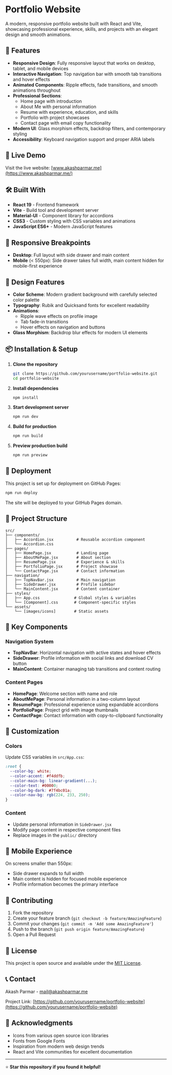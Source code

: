 # Portfolio Website

A modern, responsive portfolio website built with React and Vite, showcasing professional experience, skills, and projects with an elegant design and smooth animations.

## 🌟 Features

- **Responsive Design**: Fully responsive layout that works on desktop, tablet, and mobile devices
- **Interactive Navigation**: Top navigation bar with smooth tab transitions and hover effects
- **Animated Components**: Ripple effects, fade transitions, and smooth animations throughout
- **Professional Sections**:
  - Home page with introduction
  - About Me with personal information
  - Resume with experience, education, and skills
  - Portfolio with project showcases
  - Contact page with email copy functionality
- **Modern UI**: Glass morphism effects, backdrop filters, and contemporary styling
- **Accessibility**: Keyboard navigation support and proper ARIA labels

## 🚀 Live Demo

Visit the live website: [www.akashparmar.me](https://www.akashparmar.me/)

## 🛠️ Built With

- **React 19** - Frontend framework
- **Vite** - Build tool and development server
- **Material-UI** - Component library for accordions
- **CSS3** - Custom styling with CSS variables and animations
- **JavaScript ES6+** - Modern JavaScript features

## 📱 Responsive Breakpoints

- **Desktop**: Full layout with side drawer and main content
- **Mobile** (< 550px): Side drawer takes full width, main content hidden for mobile-first experience

## 🎨 Design Features

- **Color Scheme**: Modern gradient background with carefully selected color palette
- **Typography**: Rubik and Quicksand fonts for excellent readability
- **Animations**: 
  - Ripple wave effects on profile image
  - Tab fade-in transitions
  - Hover effects on navigation and buttons
- **Glass Morphism**: Backdrop blur effects for modern UI elements

## 📦 Installation & Setup

1. **Clone the repository**
   ```bash
   git clone https://github.com/yourusername/portfolio-website.git
   cd portfolio-website
   ```

2. **Install dependencies**
   ```bash
   npm install
   ```

3. **Start development server**
   ```bash
   npm run dev
   ```

4. **Build for production**
   ```bash
   npm run build
   ```

5. **Preview production build**
   ```bash
   npm run preview
   ```

## 🚀 Deployment

This project is set up for deployment on GitHub Pages:

```bash
npm run deploy
```

The site will be deployed to your GitHub Pages domain.

## 📁 Project Structure

```
src/
├── components/
│   ├── Accordion.jsx          # Reusable accordion component
│   └── Accordion.css
├── pages/
│   ├── HomePage.jsx           # Landing page
│   ├── AboutMePage.jsx        # About section
│   ├── ResumePage.jsx         # Experience & skills
│   ├── PortfolioPage.jsx      # Project showcase
│   └── ContactPage.jsx        # Contact information
├── navigation/
│   ├── TopNavBar.jsx          # Main navigation
│   ├── SideDrawer.jsx         # Profile sidebar
│   └── MainContent.jsx        # Content container
├── styles/
│   ├── App.css               # Global styles & variables
│   └── [Component].css       # Component-specific styles
└── assets/
    └── [images/icons]        # Static assets
```

## 🎯 Key Components

### Navigation System
- **TopNavBar**: Horizontal navigation with active states and hover effects
- **SideDrawer**: Profile information with social links and download CV button
- **MainContent**: Container managing tab transitions and content routing

### Content Pages
- **HomePage**: Welcome section with name and role
- **AboutMePage**: Personal information in a two-column layout
- **ResumePage**: Professional experience using expandable accordions
- **PortfolioPage**: Project grid with image thumbnails
- **ContactPage**: Contact information with copy-to-clipboard functionality

## 🔧 Customization

### Colors
Update CSS variables in `src/App.css`:
```css
:root {
  --color-bg: white;
  --color-accent: #f4ddfb;
  --color-main-bg: linear-gradient(...);
  --color-text: #00000;
  --color-bg-dark: #7f4bc01a;
  --color-nav-bg: rgb(224, 233, 250);
}
```

### Content
- Update personal information in `SideDrawer.jsx`
- Modify page content in respective component files
- Replace images in the `public/` directory

## 📱 Mobile Experience

On screens smaller than 550px:
- Side drawer expands to full width
- Main content is hidden for focused mobile experience
- Profile information becomes the primary interface

## 🤝 Contributing

1. Fork the repository
2. Create your feature branch (`git checkout -b feature/AmazingFeature`)
3. Commit your changes (`git commit -m 'Add some AmazingFeature'`)
4. Push to the branch (`git push origin feature/AmazingFeature`)
5. Open a Pull Request

## 📄 License

This project is open source and available under the [MIT License](LICENSE).

## 📞 Contact

Akash Parmar - [mail@akashparmar.me](mailto:mail@akashparmar.me)

Project Link: [https://github.com/yourusername/portfolio-website](https://github.com/yourusername/portfolio-website)

## 🙏 Acknowledgments

- Icons from various open source icon libraries
- Fonts from Google Fonts
- Inspiration from modern web design trends
- React and Vite communities for excellent documentation

---

⭐ **Star this repository if you found it helpful!**
